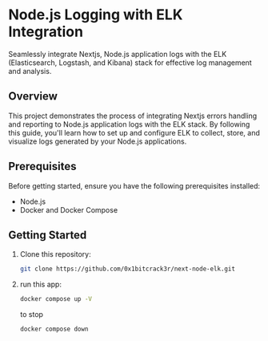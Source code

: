 # Node.js Logging with ELK Integration

Seamlessly integrate Nextjs, Node.js application logs with the ELK (Elasticsearch, Logstash, and Kibana) stack for effective log management and analysis.

## Overview

This project demonstrates the process of integrating Nextjs errors handling and reporting to Node.js application logs with the ELK stack. By following this guide, you'll learn how to set up and configure ELK to collect, store, and visualize logs generated by your Node.js applications.

## Prerequisites

Before getting started, ensure you have the following prerequisites installed:

- Node.js
- Docker and Docker Compose

## Getting Started

1. Clone this repository:

   ```bash
   git clone https://github.com/0x1bitcrack3r/next-node-elk.git

   ```

2. run this app:

   ```bash
   docker compose up -V
   ```

   to stop

   ```bash
   docker compose down
   ```
